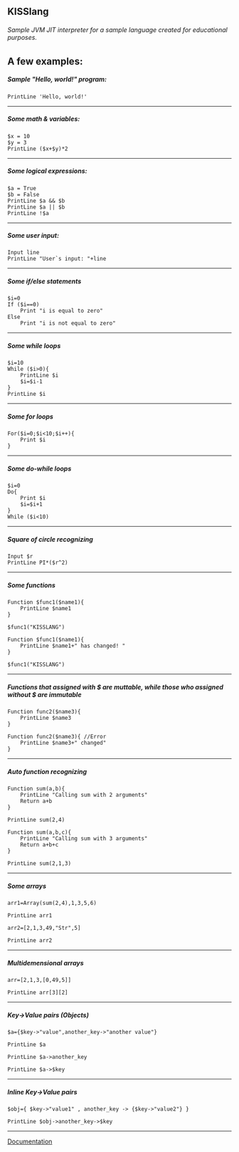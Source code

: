 ## KISSlang

###### Sample JVM JIT interpreter for a sample language created for educational purposes.

## A few examples:

##### Sample "Hello, world!" program:
```
PrintLine 'Hello, world!'
```
****
##### Some math & variables:
```
$x = 10
$y = 3
PrintLine ($x+$y)*2
```
****
##### Some logical expressions:
```
$a = True
$b = False
PrintLine $a && $b
PrintLine $a || $b
PrintLine !$a
```
****
##### Some user input:
```
Input line
PrintLine "User`s input: "+line
```
****
##### Some if/else statements
```
$i=0
If ($i==0)
    Print "i is equal to zero"
Else
    Print "i is not equal to zero"
```
****
##### Some while loops
```
$i=10
While ($i>0){
    PrintLine $i
    $i=$i-1
}
PrintLine $i
```
****
##### Some for loops
```
For($i=0;$i<10;$i++){
    Print $i
}
```
****
##### Some do-while loops
```
$i=0
Do{
    Print $i
    $i=$i+1
}
While ($i<10)
```
****
##### Square of circle recognizing
```
Input $r
PrintLine PI*($r^2)
```
****
##### Some functions 
```
Function $func1($name1){
    PrintLine $name1
}

$func1("KISSLANG")

Function $func1($name1){
    PrintLine $name1+" has changed! "
}

$func1("KISSLANG")
```
****
##### Functions that assigned with $ are muttable, while those who assigned without $ are immutable
```
Function func2($name3){
    PrintLine $name3
}

Function func2($name3){ //Error
    PrintLine $name3+" changed"
}
```
****
##### Auto function recognizing
```
Function sum(a,b){
    PrintLine "Calling sum with 2 arguments"
    Return a+b
}

PrintLine sum(2,4)

Function sum(a,b,c){
    PrintLine "Calling sum with 3 arguments"
    Return a+b+c
}

PrintLine sum(2,1,3)
```
****
#####  Some arrays
````
arr1=Array(sum(2,4),1,3,5,6)

PrintLine arr1

arr2=[2,1,3,49,"Str",5]

PrintLine arr2
````
****
##### Multidemensional arrays

````
arr=[2,1,3,[0,49,5]]

PrintLine arr[3][2]
````
****
##### Key->Value pairs (Objects)
````
$a={$key->"value",another_key->"another value"}

PrintLine $a

PrintLine $a->another_key

PrintLine $a->$key

````
****
##### Inline Key->Value pairs

````
$obj={ $key->"value1" , another_key -> {$key->"value2"} }

PrintLine $obj->another_key->$key
````
****

<a href="index.html">Documentation</a>